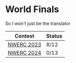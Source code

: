 # World Finals
So I won't just be the translator

| Contest | Status |
| ------- | ------ |
| [NWERC 2023](https://open.kattis.com/problem-sources/Northwestern%20Europe%20Regional%20Contest%20%28NWERC%29%202023) | 8/12 |
| [NWERC 2024](https://open.kattis.com/problem-sources/Northwestern%20Europe%20Regional%20Contest%20%28NWERC%29%202024) | 0/13 |
